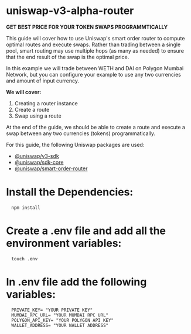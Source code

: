 # uniswap-v3-alpha-router


**GET BEST PRICE FOR YOUR TOKEN SWAPS PROGRAMMTICALLY**

This guide will cover how to use Uniswap's smart order router to compute optimal routes and execute swaps. Rather than trading between a single pool, smart routing may use multiple hops (as many as needed) to ensure that the end result of the swap is the optimal price.

In this example we will trade between WETH and DAI on Polygon Mumbai Network, but you can configure your example to use any two currencies and amount of input currency.

**We will cover:**
1. Creating a router instance
2. Create a route
3. Swap using a route

At the end of the guide, we should be able to create a route and execute a swap between any two currencies (tokens) programmatically.

For this guide, the following Uniswap packages are used:

* [@uniswap/v3-sdk](https://www.npmjs.com/package/@uniswap/v3-sdk)
* [@uniswap/sdk-core](https://www.npmjs.com/package/@uniswap/sdk-core)
* [@uniswap/smart-order-router](https://www.npmjs.com/package/@uniswap/smart-order-router)

# Install the Dependencies:
```
  npm install
```
# Create a .env file and add all the environment variables:
```
  touch .env
```
# In .env file add the following variables:
```
  PRIVATE_KEY= "YOUR PRIVATE KEY"
  MUMBAI_RPC_URL= "YOUR MUMBAI RPC URL"
  POLYGON_API_KEY= "YOUR POLYGON API KEY"
  WALLET_ADDRESS= "YOUR WALLET ADDRESS"
  ```
  
  
  
